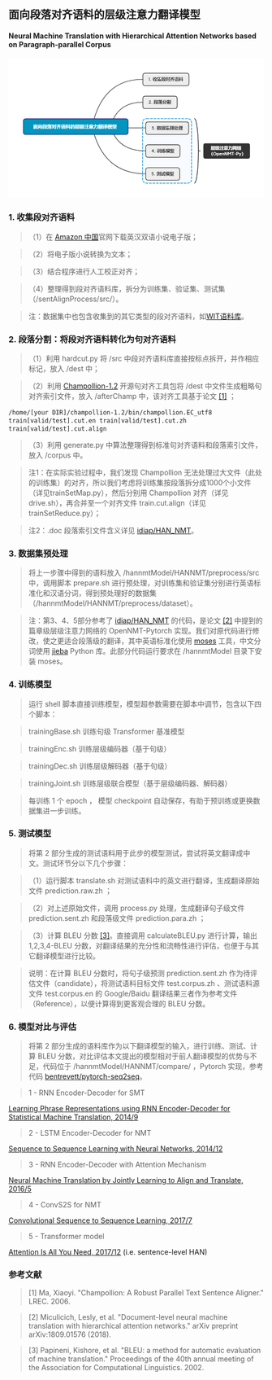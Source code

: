 ## 面向段落对齐语料的层级注意力翻译模型
#### Neural Machine Translation with Hierarchical Attention Networks based on Paragraph-parallel Corpus
![flowchart](https://github.com/Nick-Zhao-Engr/Machine-Translation/blob/master/images/flowchart.png)
### 1. 收集段对齐语料
> （1）在 [Amazon 中国](https://www.amazon.cn)官网下载英汉双语小说电子版；

> （2）将电子版小说转换为文本；

> （3）结合程序进行人工校正对齐；

> （4）整理得到段对齐语料库，拆分为训练集、验证集、测试集（/sentAlignProcess/src/）。

> 注：数据集中也包含收集到的其它类型的段对齐语料，如[WIT语料库](https://wit3.fbk.eu/mt.php?release=2015-01)。
### 2. 段落分割：将段对齐语料转化为句对齐语料
> （1）利用 hardcut.py 将 /src 中段对齐语料库直接按标点拆开，并作相应标记，放入 /dest 中；

> （2）利用 [Champollion-1.2](https://sourceforge.net/projects/champollion/) 开源句对齐工具包将 /dest 中文件生成粗略句对齐索引文件，放入 /afterChamp 中，该对齐工具基于论文 [\[1\]](https://www.cs.brandeis.edu/~marc/misc/proceedings/lrec-2006/pdf/746_pdf.pdf) ；

```
/home/[your DIR]/champollion-1.2/bin/champollion.EC_utf8 train[valid/test].cut.en train[valid/test].cut.zh train[valid/test].cut.align
```

> （3）利用 generate.py 中算法整理得到标准句对齐语料和段落索引文件，放入 /corpus 中。

> 注1：在实际实验过程中，我们发现 Champollion 无法处理过大文件（此处的训练集）的对齐，所以我们考虑将训练集按段落拆分成1000个小文件（详见trainSetMap.py），然后分别用 Champollion 对齐（详见drive.sh），再合并至一个对齐文件 train.cut.align（详见trainSetReduce.py）；

> 注2：.doc 段落索引文件含义详见 [idiap/HAN_NMT](https://github.com/idiap/HAN_NMT#preprocess)。
### 3. 数据集预处理
> 将上一步骤中得到的语料放入 /hannmtModel/HANNMT/preprocess/src 中，调用脚本 prepare.sh 进行预处理，对训练集和验证集分别进行英语标准化和汉语分词，得到预处理好的数据集（/hannmtModel/HANNMT/preprocess/dataset）。

> 注：第3、4、5部分参考了 [idiap/HAN_NMT](https://github.com/idiap/HAN_NMT) 的代码，是论文 [\[2\]](https://arxiv.org/abs/1809.01576) 中提到的篇章级层级注意力网络的 OpenNMT-Pytorch 实现。我们对原代码进行修改，使之更适合段落级的翻译，其中英语标准化使用 [moses](http://www.statmt.org/moses/) 工具，中文分词使用 [jieba](https://github.com/fxsjy/jieba) Python 库。此部分代码运行要求在 /hannmtModel 目录下安装 moses。
### 4. 训练模型
> 运行 shell 脚本直接训练模型，模型超参数需要在脚本中调节，包含以下四个脚本：

> trainingBase.sh 训练句级 Transformer 基准模型

> trainingEnc.sh 训练层级编码器（基于句级）

> trainingDec.sh 训练层级解码器（基于句级）

> trainingJoint.sh 训练层级联合模型（基于层级编码器、解码器）

> 每训练 1 个 epoch ， 模型 checkpoint 自动保存，有助于预训练或更换数据集进一步训练。
### 5. 测试模型
> 将第 2 部分生成的测试语料用于此步的模型测试，尝试将英文翻译成中文。测试环节分以下几个步骤：

> （1）运行脚本 translate.sh 对测试语料中的英文进行翻译，生成翻译原始文件 prediction.raw.zh ；

> （2）对上述原始文件，调用 process.py 处理，生成翻译句子级文件 prediction.sent.zh 和段落级文件 prediction.para.zh ；

> （3）计算 BLEU 分数 [\[3\]](https://www.aclweb.org/anthology/P02-1040.pdf)。直接调用 calculateBLEU.py 进行计算，输出 1,2,3,4-BLEU 分数，对翻译结果的充分性和流畅性进行评估，也便于与其它翻译模型进行比较。

> 说明：在计算 BLEU 分数时，将句子级预测 prediction.sent.zh 作为待评估文件（candidate），将测试语料目标文件 test.corpus.zh 、测试语料源文件 test.corpus.en 的 Google/Baidu 翻译结果三者作为参考文件（Reference），以便计算得到更客观合理的 BLEU 分数。
### 6. 模型对比与评估
> 将第 2 部分生成的语料库作为以下翻译模型的输入，进行训练、测试、计算 BLEU 分数，对比评估本文提出的模型相对于前人翻译模型的优势与不足，代码位于 /hannmtModel/HANNMT/compare/ ，Pytorch 实现，参考代码 [bentrevett/pytorch-seq2seq](https://github.com/bentrevett/pytorch-seq2seq)。

> 1 - RNN Encoder-Decoder for SMT

[Learning Phrase Representations using RNN Encoder-Decoder for Statistical Machine Translation, 2014/9](https://arxiv.org/pdf/1406.1078.pdf)

> 2 - LSTM Encoder-Decoder for NMT

[Sequence to Sequence Learning with Neural Networks, 2014/12](http://papers.nips.cc/paper/5346-sequence-to-sequence-learning-with-neural-networks.pdf)

> 3 - RNN Encoder-Decoder with Attention Mechanism

[Neural Machine Translation by Jointly Learning to Align and Translate, 2016/5](https://arxiv.org/pdf/1409.0473.pdf)

> 4 - ConvS2S for NMT

[Convolutional Sequence to Sequence Learning, 2017/7](https://arxiv.org/pdf/1705.03122.pdf)

> 5 - Transformer model

[Attention Is All You Need, 2017/12](http://papers.nips.cc/paper/7181-attention-is-all-you-need.pdf) (i.e. sentence-level HAN)
### 参考文献
> [1] Ma, Xiaoyi. "Champollion: A Robust Parallel Text Sentence Aligner." LREC. 2006.

> [2] Miculicich, Lesly, et al. "Document-level neural machine translation with hierarchical attention networks." arXiv preprint arXiv:1809.01576 (2018).

> [3] Papineni, Kishore, et al. "BLEU: a method for automatic evaluation of machine translation." Proceedings of the 40th annual meeting of the Association for Computational Linguistics. 2002.
